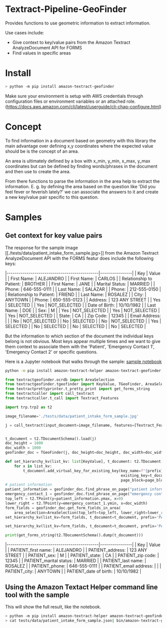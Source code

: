 # Textract-Pipeline-GeoFinder

Provides functions to use geometric information to extract information.

Use cases include:
* Give context to key/value pairs from the Amazon Textract AnalyzeDocument API for FORMS
* Find values in specific areas

# Install

```bash
> python -m pip install amazon-textract-geofinder
```

Make sure your environment is setup with AWS credentials through configuration files or environment variables or an attached role. (https://docs.aws.amazon.com/cli/latest/userguide/cli-chap-configure.html)

# Concept

To find information in a document based on geometry with this library the main advantage over defining x,y coordinates where the expected value should be is the concept of an area.

An area is ultimately defined by a box with x_min, y_min, x_max, y_max coordinates but can be defined by finding words/phrases in the document and then use to create the area.

From there functions to parse the information in the area help to extract the information. E. g. by defining the area based on the question like 'Did you feel fever or feverish lately?' we can associate the answers to it and create a new key/value pair specific to this question.


# Samples

## Get context for key value pairs

The response for the sample image [[./tests/data/patient_intake_form_sample.jpg>]] from the Amazon Textract AnalyzeDocument API with the FORMS featur does include the following keys:

|----------------------------------------------|----------------|
| Key                                          | Value          |
| First Name:                                  | ALEJANDRO      |
| First Name:                                  | CARLOS         |
| Relationship to Patient:                     | BROTHER        |
| First Name:                                  | JANE           |
| Marital Status:                              | MARRIED        |
| Phone:                                       | 646-555-0111   |
| Last Name:                                   | SALAZAR        |
| Phone:                                       | 212-555-0150   |
| Relationship to Patient:                     | FRIEND         |
| Last Name:                                   | ROSALEZ        |
| City:                                        | ANYTOWN        |
| Phone:                                       | 650-555-0123   |
| Address:                                     | 123 ANY STREET |
| Yes                                          | SELECTED       |
| Yes                                          | NOT_SELECTED   |
| Date of Birth:                               | 10/10/1982     |
| Last Name:                                   | DOE            |
| Sex:                                         | M              |
| Yes                                          | NOT_SELECTED   |
| Yes                                          | NOT_SELECTED   |
| Yes                                          | NOT_SELECTED   |
| State:                                       | CA             |
| Zip Code:                                    | 12345          |
| Email Address:                               |                |
| No                                           | NOT_SELECTED   |
| No                                           | SELECTED       |
| No                                           | NOT_SELECTED   |
| Yes                                          | SELECTED       |
| No                                           | SELECTED       |
| No                                           | SELECTED       |
| No                                           | SELECTED       |

But the information to which section of the document the individual keys belong is not obvious. Most keys appear multiple times and we want to give them context to associate them with the 'Patient', 'Emergency Contact 1', 'Emergency Contact 2' or specific questions.

Here is a Jupyter notebook that walks through the sample: [sample notebook](./geofinder-sample-notebook.ipynb)

```bash
python -m pip install amazon-textract-helper amazon-textract-geofinder
```

```python
from textractgeofinder.ocrdb import AreaSelection
from textractgeofinder.tgeofinder import KeyValue, TGeoFinder, AreaSelection, SelectionElement
from textractprettyprinter.t_pretty_print import get_forms_string
from textractcaller import call_textract
from textractcaller.t_call import Textract_Features

import trp.trp2 as t2

image_filename='./tests/data/patient_intake_form_sample.jpg'

j = call_textract(input_document=image_filename, features=[Textract_Features.FORMS])


t_document = t2.TDocumentSchema().load(j)
doc_height = 1000
doc_width = 1000
geofinder_doc = TGeoFinder(j, doc_height=doc_height, doc_width=doc_width)

def set_hierarchy_kv(list_kv: list[KeyValue], t_document: t2.TDocument, page_block: t2.TBlock, prefix="BORROWER"):
    for x in list_kv:
        t_document.add_virtual_key_for_existing_key(key_name=f"{prefix}_{x.key.text}",
                                                    existing_key=t_document.get_block_by_id(x.key.id),
                                                    page_block=page_block)
# patient information
patient_information = geofinder_doc.find_phrase_on_page("patient information")[0]
emergency_contact_1 = geofinder_doc.find_phrase_on_page("emergency contact 1:", min_textdistance=0.99)[0]
top_left = t2.TPoint(y=patient_information.ymax, x=0)
lower_right = t2.TPoint(y=emergency_contact_1.ymin, x=doc_width)
form_fields = geofinder_doc.get_form_fields_in_area(
    area_selection=AreaSelection(top_left=top_left, lower_right=lower_right))
set_hierarchy_kv(list_kv=form_fields, t_document=t_document, prefix='PATIENT', page_block=t_document.pages[0])

set_hierarchy_kv(list_kv=form_fields, t_document=t_document, prefix='PATIENT', page_block=t_document.pages[0])

print(get_forms_string(t2.TDocumentSchema().dump(t_document)))
```

|----------------------------------------------|----------------|
| Key                                          | Value          |
| PATIENT_first name:                          | ALEJANDRO      |
| PATIENT_address:                             | 123 ANY STREET |
| PATIENT_sex:                                 | M              |
| PATIENT_state:                               | CA             |
| PATIENT_zip code:                            | 12345          |
| PATIENT_marital status:                      | MARRIED        |
| PATIENT_last name:                           | ROSALEZ        |
| PATIENT_phone:                               | 646-555-0111   |
| PATIENT_email address:                       |                |
| PATIENT_city:                                | ANYTOWN        |
| PATIENT_date of birth:                       | 10/10/1982     |

## Using the Amazon Textact Helper command line tool with the sample

This will show the full result, like the notebook.

```bash
> python -m pip install amazon-textract-helper amazon-textract-geofinder
> cat tests/data/patient_intake_form_sample.json| bin/amazon-textract-geofinder | amazon-textract --stdin --pretty-print FORMS
```
